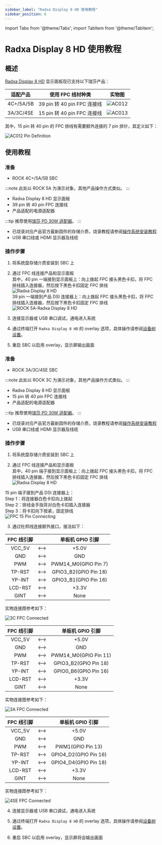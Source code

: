 ```yaml
---
sidebar_label: "Radxa Display 8 HD 使用教程"
sidebar_position: 6
---
```


import Tabs from '@theme/Tabs';
import TabItem from '@theme/TabItem';

# Radxa Display 8 HD 使用教程

## 概述

[Radxa Display 8 HD](lcd-8-hd-product) 显示面板现已支持以下瑞莎产品：

| 适配产品  | 使用 FPC 线材种类           | 实物图                                         |
| --------- | --------------------------- | ---------------------------------------------- |
| 4C+/5A/5B | 39 pin 转 40 pin FPC 连接线 | ![AC012](/img/accessories/lcd-8-hd/ac013.webp) |
| 3A/3C/4SE | 15 pin 转 40 pin FPC 连接线 | ![AC013](/img/accessories/lcd-8-hd/ac012.webp) |

其中，15 pin 转 40 pin 的 FPC 排线有需要额外连接的 7 pin 排针，其定义如下：

![AC012 Pin Definition](/img/accessories/lcd-8-hd/ac012-pin-definition.webp)

## 使用教程

<Tabs queryString="mode">
<TabItem value="39pin" label="4C+/5A/5B">

### 准备

- ROCK 4C+/5A/5B SBC

:::note
此处以 ROCK 5A 为演示对象，其他产品操作方式类似。
:::

- Radxa Display 8 HD 显示面板
- 39 pin 转 40 pin FPC 连接线
- 产品适配的电源适配器

:::tip
推荐使用[瑞莎 PD 30W 适配器](/accessories/pd_30w)。
:::

- 已烧录对应产品官方最新固件的存储介质，烧录教程请参阅[操作系统安装教程](/general-tutorial/os-installation)
- USB 串口线或 HDMI 显示器及线缆

### 操作步骤

1. 将系统盘存储介质安装到 SBC 上

2. 通过 FPC 线连接产品和显示面板  
   其中，40 pin 一端接到显示面板上：向上拨起 FPC 接头黑色卡扣，将 FPC 排线插入连接器，然后按下黑色卡扣固定 FPC 排线  
   ![Radxa Display 8 HD](/img/accessories/8hd-connect-fpc.webp)  
   39 pin 一端接到产品 DSI 连接器上：向上拨起 FPC 接头黑色卡扣，将 FPC 排线插入连接器，然后按下黑色卡扣固定 FPC 排线  
   ![ROCK 5A-Radxa Display 8 HD](/img/accessories/rock5a-connect-fpc.webp)

3. 连接显示器或 USB 串口调试，通电进入系统

4. 通过终端打开 `Radxa Display 8 HD` 的 overlay 选项，具体操作请参阅[设备树设置](/radxa-os/rsetup/devicetree)。

5. 重启 SBC 以启用 overlay，显示屏输出画面

</TabItem>
<TabItem value="15pin" label="3A/3C/4SE">

### 准备

- ROCK 3A/3C/4SE SBC

:::note
此处以 ROCK 3C 为演示对象，其他产品操作方式类似。
:::

- Radxa Display 8 HD 显示面板
- 15 pin 转 40 pin FPC 连接线
- 产品适配的电源适配器

:::tip
推荐使用[瑞莎 PD 30W 适配器](/accessories/pd_30w)。
:::

- 已烧录对应产品官方最新固件的存储介质，烧录教程请参阅[操作系统安装教程](/general-tutorial/os-installation)
- USB 串口线或 HDMI 显示器及线缆

### 操作步骤

1. 将系统盘存储介质安装到 SBC 上

2. 通过 FPC 线连接产品和显示面板  
   其中，40 pin 端子接到显示面板上：向上拨起 FPC 接头黑色卡扣，将 FPC 排线插入连接器，然后按下黑色卡扣固定 FPC 排线  
   ![Radxa Display 8 HD](/img/accessories/8hd-connect-fpc.webp)

15 pin 端子接到产品 DSI 连接器上：  
Step 1：将连接器白色卡扣向上拨起  
Step 2：排线金手指背对白色卡扣插入连接器  
Step 3：将卡扣向下按紧，固定排线  
 ![FPC 15 Pin Connecting](/img/accessories/lcd-8-hd/fpc-15-pin-connecting.webp)

3. 通过杜邦线连接额外接口，接法如下：

<Tabs>
<TabItem value="3c" label="ROCK 3C">
<div className='gpio_style'>

| FPC 线引脚 |      |          单板机 GPIO 引脚           |
| :--------: | :--: | :---------------------------------: |
|   VCC_5V   | <--> |  <div className='red'>+5.0V</div>   |
|    GND     | <--> |  <div className='black'>GND</div>   |
|    PWM     | <--> |        PWM14_M0(GPIO Pin 7)         |
|   TP-RST   | <--> |        GPIO3_B2(GPIO Pin 18)        |
|   YP-INT   | <--> |        GPIO3_B1(GPIO Pin 16)        |
|  LCD-RST   | <--> | <div className='yellow'>+3.3V</div> |
|    GINT    | <--> |                None                 |

实物连接图参考如下：

![3C FPC Connected](/img/accessories/lcd-8-hd/3c-fpc-connected.webp)

</div>
</TabItem>
<TabItem value="3a" label="ROCK 3A">
<div className='gpio_style'>

| FPC 线引脚 |      |          单板机 GPIO 引脚           |
| :--------: | :--: | :---------------------------------: |
|   VCC_5V   | <--> |  <div className='red'>+5.0V</div>   |
|    GND     | <--> |  <div className='black'>GND</div>   |
|    PWM     | <--> |        PWM14_M0(GPIO Pin 11)        |
|   TP-RST   | <--> |        GPIO3_B2(GPIO Pin 18)        |
|   YP-INT   | <--> |        GPIO0_B6(GPIO Pin 16)        |
|  LCD-RST   | <--> | <div className='yellow'>+3.3V</div> |
|    GINT    | <--> |                None                 |

实物连接图参考如下：

![3A FPC Connected](/img/accessories/lcd-8-hd/3a-fpc-connected.webp)

</div>
</TabItem>
<TabItem value="4se" label="ROCK 4SE">
<div className='gpio_style'>

| FPC 线引脚 |      |          单板机 GPIO 引脚           |
| :--------: | :--: | :---------------------------------: |
|   VCC_5V   | <--> |  <div className='red'>+5.0V</div>   |
|    GND     | <--> |  <div className='black'>GND</div>   |
|    PWM     | <--> |          PWM1(GPIO Pin 13)          |
|   TP-RST   | <--> |        GPIO4_D2(GPIO Pin 16)        |
|   YP-INT   | <--> |        GPIO4_D4(GPIO Pin 18)        |
|  LCD-RST   | <--> | <div className='yellow'>+3.3V</div> |
|    GINT    | <--> |                None                 |

实物连接图参考如下：

![4SE FPC Connected](/img/accessories/lcd-8-hd/4se-fpc-connected.webp)

</div>
</TabItem>
</Tabs>

4. 连接显示器或 USB 串口调试，通电进入系统

5. 通过终端打开 `Radxa Display 8 HD` 的 overlay 选项，具体操作请参阅[设备树设置](/radxa-os/rsetup/devicetree)。

6. 重启 SBC 以启用 overlay，显示屏将会输出画面

</TabItem>
</Tabs>
